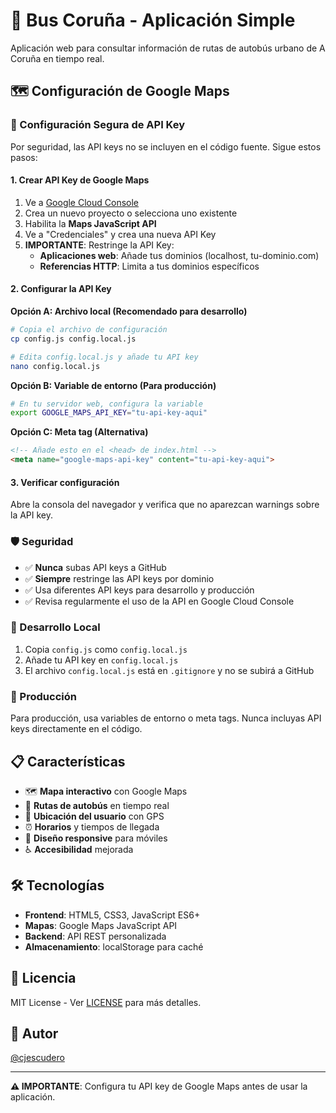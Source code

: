 # 🚌 Bus Coruña - Aplicación Simple

Aplicación web para consultar información de rutas de autobús urbano de A Coruña en tiempo real.

## 🗺️ Configuración de Google Maps

### 🔐 Configuración Segura de API Key

Por seguridad, las API keys no se incluyen en el código fuente. Sigue estos pasos:

#### 1. Crear API Key de Google Maps

1. Ve a [Google Cloud Console](https://console.cloud.google.com/)
2. Crea un nuevo proyecto o selecciona uno existente
3. Habilita la **Maps JavaScript API**
4. Ve a "Credenciales" y crea una nueva API Key
5. **IMPORTANTE**: Restringe la API Key:
   - **Aplicaciones web**: Añade tus dominios (localhost, tu-dominio.com)
   - **Referencias HTTP**: Limita a tus dominios específicos

#### 2. Configurar la API Key

**Opción A: Archivo local (Recomendado para desarrollo)**
```bash
# Copia el archivo de configuración
cp config.js config.local.js

# Edita config.local.js y añade tu API key
nano config.local.js
```

**Opción B: Variable de entorno (Para producción)**
```bash
# En tu servidor web, configura la variable
export GOOGLE_MAPS_API_KEY="tu-api-key-aqui"
```

**Opción C: Meta tag (Alternativa)**
```html
<!-- Añade esto en el <head> de index.html -->
<meta name="google-maps-api-key" content="tu-api-key-aqui">
```

#### 3. Verificar configuración

Abre la consola del navegador y verifica que no aparezcan warnings sobre la API key.

### 🛡️ Seguridad

- ✅ **Nunca** subas API keys a GitHub
- ✅ **Siempre** restringe las API keys por dominio
- ✅ Usa diferentes API keys para desarrollo y producción
- ✅ Revisa regularmente el uso de la API en Google Cloud Console

### 🔧 Desarrollo Local

1. Copia `config.js` como `config.local.js`
2. Añade tu API key en `config.local.js`
3. El archivo `config.local.js` está en `.gitignore` y no se subirá a GitHub

### 🚀 Producción

Para producción, usa variables de entorno o meta tags. Nunca incluyas API keys directamente en el código.

## 📋 Características

- 🗺️ **Mapa interactivo** con Google Maps
- 🚌 **Rutas de autobús** en tiempo real
- 📍 **Ubicación del usuario** con GPS
- ⏰ **Horarios** y tiempos de llegada
- 📱 **Diseño responsive** para móviles
- ♿ **Accesibilidad** mejorada

## 🛠️ Tecnologías

- **Frontend**: HTML5, CSS3, JavaScript ES6+
- **Mapas**: Google Maps JavaScript API
- **Backend**: API REST personalizada
- **Almacenamiento**: localStorage para caché

## 📝 Licencia

MIT License - Ver [LICENSE](LICENSE) para más detalles.

## 👤 Autor

[@cjescudero](https://github.com/cjescudero)

---

**⚠️ IMPORTANTE**: Configura tu API key de Google Maps antes de usar la aplicación. 